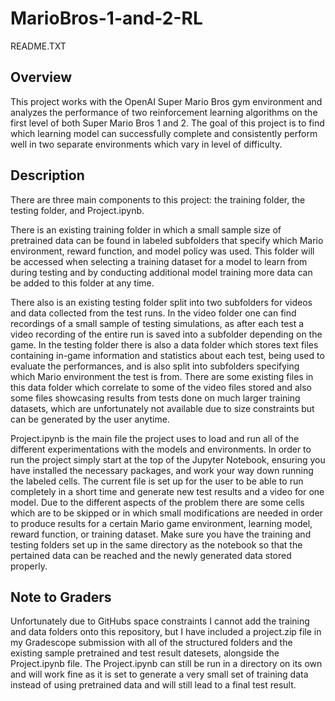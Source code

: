 # MarioBros-1-and-2-RL

README.TXT

## Overview 

This project works with the OpenAI Super Mario Bros gym environment and analyzes the performance of two reinforcement learning algorithms on the first level of both Super Mario Bros 1 and 2. The goal of this project is to find which learning model can successfully complete and consistently perform well in two separate environments which vary in level of difficulty.

## Description 

There are three main components to this project: the training folder, the testing folder, and Project.ipynb. 

There is an existing training folder in which a small sample size of pretrained data can be found in labeled subfolders that specify which Mario environment, reward function, and model policy was used. This folder will be accessed when selecting a training dataset for a model to learn from during testing and by conducting additional model training more data can be added to this folder at any time. 

There also is an existing testing folder split into two subfolders for videos and data collected from the test runs. In the video folder one can find recordings of a small sample of testing simulations, as after each test a video recording of the entire run is saved into a subfolder depending on the game. In the testing folder there is also a data folder which stores text files containing in-game information and statistics about each test, being used to evaluate the performances, and is also split into subfolders specifying which Mario environment the test is from. There are some existing files in this data folder which correlate to some of the video files stored and also some files showcasing results from tests done on much larger training datasets, which are unfortunately not available due to size constraints but can be generated by the user anytime. 

Project.ipynb is the main file the project uses to load and run all of the different experimentations with the models and environments. In order to run the project simply start at the top of the Jupyter Notebook, ensuring you have installed the necessary packages, and work your way down running the labeled cells. The current file is set up for the user to be able to run completely in a short time and generate new test results and a video for one model. Due to the different aspects of the problem there are some cells which are to be skipped or in which small modifications are needed in order to produce results for a certain Mario game environment, learning model, reward function, or training dataset. Make sure you have the training and testing folders set up in the same directory as the notebook so that the pertained data can be reached and the newly generated data stored properly. 

## Note to Graders

Unfortunately due to GitHubs space constraints I cannot add the training and data folders onto this repository, but I have included a project.zip file in my Gradescope submission with all of the structured folders and the existing sample pretrained and test result datesets, alongside the Project.ipynb file. The Project.ipynb can still be run in a directory on its own and will work fine as it is set to generate a very small set of training data instead of using pretrained data and will still lead to a final test result. 
